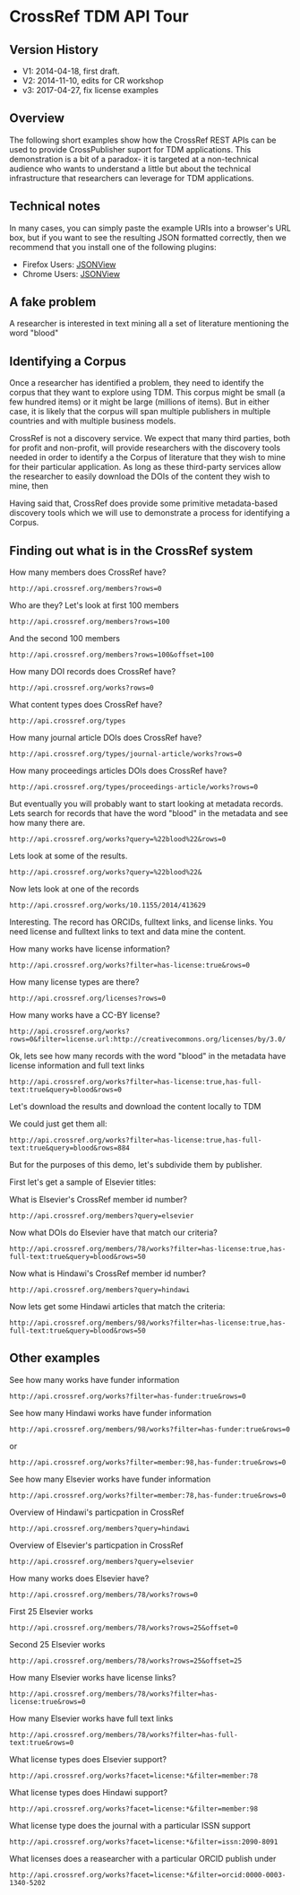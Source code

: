 # CrossRef TDM API Tour

## Version History

- V1: 2014-04-18, first draft.
- V2: 2014-11-10, edits for CR workshop 
- v3: 2017-04-27, fix license examples

## Overview

The following short examples show how the CrossRef REST APIs can be used to provide CrossPublisher suport for TDM applications. This demonstration is a bit of a paradox- it is targeted at a  non-technical audience who wants to understand a little but about the technical infrastructure that researchers can leverage for TDM applications.

## Technical notes

In many cases, you can simply paste the example URIs into a browser's URL box, but if you want to see the resulting JSON formatted correctly, then we recommend that you install one of the following plugins:

- Firefox Users: [JSONView](http://jsonview.com/)
- Chrome Users: [JSONView](https://chrome.google.com/webstore/detail/jsonview/chklaanhfefbnpoihckbnefhakgolnmc)

## A fake problem

A researcher is interested in text mining all a set of literature mentioning the word "blood"

## Identifying a Corpus

Once a researcher has identified a problem, they need to identify the corpus that they want to explore using TDM. This corpus might be small (a few hundred items) or it might be large (millions of items). But in either case, it is likely that the corpus will span multiple publishers in multiple countries and with multiple business models.

CrossRef is not a discovery service. We expect that many third parties, both for profit and non-profit, will provide researchers with the discovery tools needed in order to identify a the Corpus of literature that they wish to mine for their particular application. As long as these third-party services allow the researcher to easily download the DOIs of the content they wish to mine, then

Having said that, CrossRef does provide some primitive metadata-based discovery tools which we will use to demonstrate a process for identifying a Corpus.

## Finding out what is in the CrossRef system

How many members does CrossRef have?

    http://api.crossref.org/members?rows=0

Who are they? Let's look at first 100 members

    http://api.crossref.org/members?rows=100

And the second 100 members

    http://api.crossref.org/members?rows=100&offset=100

How many DOI records does CrossRef have?

    http://api.crossref.org/works?rows=0

What content types does CrossRef have?

    http://api.crossref.org/types

How many journal article DOIs does CrossRef have?

    http://api.crossref.org/types/journal-article/works?rows=0

How many proceedings articles DOIs does CrossRef have?

    http://api.crossref.org/types/proceedings-article/works?rows=0

But eventually you will probably want to start looking at metadata records. Lets search for records that have the word "blood" in the metadata and see how many there are.

    http://api.crossref.org/works?query=%22blood%22&rows=0

Lets look at some of the results.

    http://api.crossref.org/works?query=%22blood%22&

Now lets look at one of the records

    http://api.crossref.org/works/10.1155/2014/413629

Interesting. The record has ORCIDs, fulltext links, and license links. You need license and fulltext links to text and data mine the content.

How many works have license information?

    http://api.crossref.org/works?filter=has-license:true&rows=0

How many license types are there?

    http://api.crossref.org/licenses?rows=0

How many works have a CC-BY license?

    http://api.crossref.org/works?rows=0&filter=license.url:http://creativecommons.org/licenses/by/3.0/


Ok, lets see how many records with the word "blood" in the metadata have license information and full text links

    http://api.crossref.org/works?filter=has-license:true,has-full-text:true&query=blood&rows=0

Let's download the results and download the content locally to TDM

We could just get them all:

    http://api.crossref.org/works?filter=has-license:true,has-full-text:true&query=blood&rows=884

But for the purposes of this demo, let's subdivide them by publisher.


First let's get a sample of Elsevier titles:

What is Elsevier's CrossRef member id number? 

    http://api.crossref.org/members?query=elsevier

Now what DOIs do  Elsevier have that match our criteria?

    http://api.crossref.org/members/78/works?filter=has-license:true,has-full-text:true&query=blood&rows=50

Now what is Hindawi's CrossRef member id number?

    http://api.crossref.org/members?query=hindawi

Now lets get some Hindawi articles that match the criteria:

    http://api.crossref.org/members/98/works?filter=has-license:true,has-full-text:true&query=blood&rows=50




## Other examples

See how many works have funder information

    http://api.crossref.org/works?filter=has-funder:true&rows=0

See how many Hindawi works have funder information

    http://api.crossref.org/members/98/works?filter=has-funder:true&rows=0

  or

    http://api.crossref.org/works?filter=member:98,has-funder:true&rows=0

See how many Elsevier works have funder information

    http://api.crossref.org/works?filter=member:78,has-funder:true&rows=0


Overview of Hindawi's particpation in CrossRef

    http://api.crossref.org/members?query=hindawi


Overview of Elsevier's particpation in CrossRef

    http://api.crossref.org/members?query=elsevier

How many works does Elsevier have?

    http://api.crossref.org/members/78/works?rows=0

First 25 Elsevier works

    http://api.crossref.org/members/78/works?rows=25&offset=0

Second 25 Elsevier works

    http://api.crossref.org/members/78/works?rows=25&offset=25

How many Elsevier works have license links?

    http://api.crossref.org/members/78/works?filter=has-license:true&rows=0

How many Elsevier works have full text links

    http://api.crossref.org/members/78/works?filter=has-full-text:true&rows=0

What license types does Elsevier support?

    http://api.crossref.org/works?facet=license:*&filter=member:78

What license types does Hindawi support?

    http://api.crossref.org/works?facet=license:*&filter=member:98

What license type does the journal with a particular ISSN support

    http://api.crossref.org/works?facet=license:*&filter=issn:2090-8091

What licenses does a reasearcher with a particular ORCID publish under

    http://api.crossref.org/works?facet=license:*&filter=orcid:0000-0003-1340-5202
